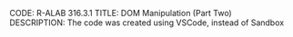 CODE: R-ALAB 316.3.1
TITLE: DOM Manipulation (Part Two)  
DESCRIPTION: The code was created using VSCode, instead of Sandbox
